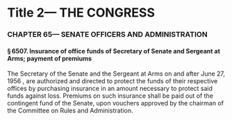 
# Title 2— THE CONGRESS
### CHAPTER 65— SENATE OFFICERS AND ADMINISTRATION
#### § 6507. Insurance of office funds of Secretary of Senate and Sergeant at Arms; payment of premiums

The Secretary of the Senate and the Sergeant at Arms on and after June 27, 1956 , are authorized and directed to protect the funds of their respective offices by purchasing insurance in an amount necessary to protect said funds against loss. Premiums on such insurance shall be paid out of the contingent fund of the Senate, upon vouchers approved by the chairman of the Committee on Rules and Administration.
